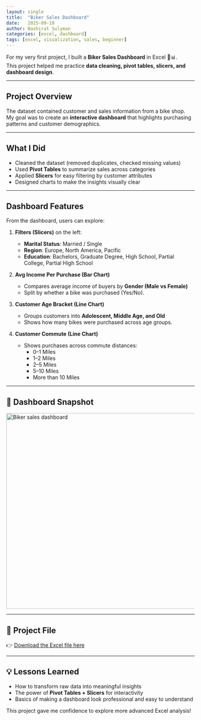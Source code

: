 ```yaml
---
layout: single
title:  "Biker Sales Dashboard"
date:   2025-09-10
author: Bashirat Sulyman
categories: [excel, dashboard]
tags: [excel, visualization, sales, beginner]
---
```

For my very first project, I built a **Biker Sales Dashboard** in Excel 🚴📊.  
This project helped me practice **data cleaning, pivot tables, slicers, and dashboard design**.

---

## Project Overview
The dataset contained customer and sales information from a bike shop.  
My goal was to create an **interactive dashboard** that highlights purchasing patterns and customer demographics.

---

## What I Did
- Cleaned the dataset (removed duplicates, checked missing values)  
- Used **Pivot Tables** to summarize sales across categories  
- Applied **Slicers** for easy filtering by customer attributes  
- Designed charts to make the insights visually clear

---

## Dashboard Features
From the dashboard, users can explore:
1. **Filters (Slicers)** on the left:
   - **Marital Status**: Married / Single  
   - **Region**: Europe, North America, Pacific  
   - **Education**: Bachelors, Graduate Degree, High School, Partial College, Partial High School  

2. **Avg Income Per Purchase (Bar Chart)**  
   - Compares average income of buyers by **Gender (Male vs Female)**  
   - Split by whether a bike was purchased (Yes/No).  

3. **Customer Age Bracket (Line Chart)**  
   - Groups customers into **Adolescent, Middle Age, and Old**  
   - Shows how many bikes were purchased across age groups.  

4. **Customer Commute (Line Chart)**  
   - Shows purchases across commute distances:  
     - 0–1 Miles  
     - 1–2 Miles  
     - 2–5 Miles  
     - 5–10 Miles  
     - More than 10 Miles   

---

## 📸 Dashboard Snapshot
<img width="812" height="522" alt="Biker sales dashboard" src="https://github.com/user-attachments/assets/5dd5d017-0380-41b4-809a-d32264415214" />

---

## 📂 Project File
👉 [Download the Excel file here](/assets/files/Biker%20Sales%20Dashboard.xlsx)

---

## 💡 Lessons Learned
- How to transform raw data into meaningful insights  
- The power of **Pivot Tables + Slicers** for interactivity  
- Basics of making a dashboard look professional and easy to understand  

This project gave me confidence to explore more advanced Excel analysis!
